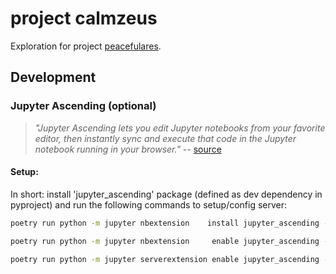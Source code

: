 # project calmzeus

Exploration for project [peacefulares](https://github.com/lo-b/peacefulares).

## Development

### Jupyter Ascending (optional)

> _"Jupyter Ascending lets you edit Jupyter notebooks from your favorite editor,
> then instantly sync and execute that code in the Jupyter notebook running in
> your browser."_ -- [source]()

#### Setup:

In short: install 'jupyter_ascending' package (defined as dev dependency in
pyproject) and run the following commands to setup/config server:

```zsh
poetry run python -m jupyter nbextension    install jupyter_ascending --sys-prefix --py
```

```zsh
poetry run python -m jupyter nbextension     enable jupyter_ascending --sys-prefix --py
```

```zsh
poetry run python -m jupyter serverextension enable jupyter_ascending --sys-prefix --py
```
